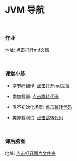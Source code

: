 # JVM 导航

<br>

### 作业
地址: [点击打开md文档](https://github.com/Tureen/grow/blob/main/1_JVM/doc/work.md)

<br>

### 课堂小练 
- 字节码翻译: [点击打开md文档](https://github.com/Tureen/grow/blob/main/1_JVM/doc/bytecode.md)

- 类加载器: [点击跳转代码](https://github.com/Tureen/grow/tree/main/1_JVM/src/main/java/club/tulane/jvm/classloader)

- 类不初始化场景: [点击跳转代码](https://github.com/Tureen/grow/tree/main/1_JVM/src/main/java/club/tulane/jvm/uninit)

- 类卸载测试: [点击跳转代码](https://github.com/Tureen/grow/tree/main/1_JVM/src/main/java/club/tulane/jvm/classunloade/ClassUnloadTest.java)

<br>

### 课后脑图
地址: [点击打开图片文件夹](https://github.com/Tureen/grow/tree/main/1_JVM/doc/xmind)

